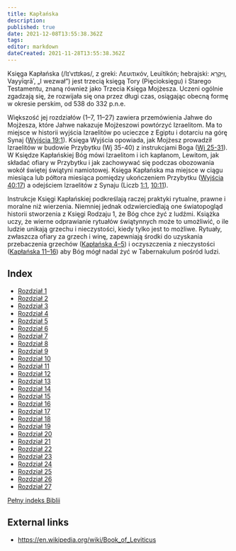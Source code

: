 ```yaml
---
title: Kapłańska
description: 
published: true
date: 2021-12-08T13:55:38.362Z
tags: 
editor: markdown
dateCreated: 2021-11-28T13:55:38.362Z
---
```


Księga Kapłańska (/lɪˈvɪtɪkəs/, z greki: Λευιτικόν, Leuïtikón; hebrajski: וַיִּקְרָא, Vayyīqrāʾ, „I wezwał”) jest trzecią księgą Tory (Pięcioksięgu) i Starego Testamentu, znaną również jako Trzecia Księga Mojżesza. Uczeni ogólnie zgadzają się, że rozwijała się ona przez długi czas, osiągając obecną formę w okresie perskim, od 538 do 332 p.n.e.

Większość jej rozdziałów (1–7, 11–27) zawiera przemówienia Jahwe do Mojżesza, które Jahwe nakazuje Mojżeszowi powtórzyć Izraelitom. Ma to miejsce w historii wyjścia Izraelitów po ucieczce z Egiptu i dotarciu na górę Synaj ([Wyjścia 19:1](/pl/Bible/Exodus/19#v1)). Księga Wyjścia opowiada, jak Mojżesz prowadził Izraelitów w budowie Przybytku (Wj 35-40) z instrukcjami Boga ([Wj 25-31](/pl/Bible/Exodus/25)). W Księdze Kapłańskiej Bóg mówi Izraelitom i ich kapłanom, Lewitom, jak składać ofiary w Przybytku i jak zachowywać się podczas obozowania wokół świętej świątyni namiotowej. Księga Kapłańska ma miejsce w ciągu miesiąca lub półtora miesiąca pomiędzy ukończeniem Przybytku ([Wyjścia 40:17](/pl/Bible/Exodus/40#v17)) a odejściem Izraelitów z Synaju (Liczb [1:1](/pl/Bible/Numbers/1#v1), [10:11](/pl/Bible/Numbers/10#v11)).

Instrukcje Księgi Kapłańskiej podkreślają raczej praktyki rytualne, prawne i moralne niż wierzenia. Niemniej jednak odzwierciedlają one światopogląd historii stworzenia z Księgi Rodzaju 1, że Bóg chce żyć z ludźmi. Książka uczy, że wierne odprawianie rytuałów świątynnych może to umożliwić, o ile ludzie unikają grzechu i nieczystości, kiedy tylko jest to możliwe. Rytuały, zwłaszcza ofiary za grzech i winę, zapewniają środki do uzyskania przebaczenia grzechów ([Kapłańska 4–5](/pl/Bible/Leviticus/4)) i oczyszczenia z nieczystości ([Kapłańska 11–16](/pl/Bible/Leviticus/11)) aby Bóg mógł nadal żyć w Tabernakulum pośród ludzi.


## Index

- [Rozdział 1](/pl/Bible/Leviticus/1)
- [Rozdział 2](/pl/Bible/Leviticus/2)
- [Rozdział 3](/pl/Bible/Leviticus/3)
- [Rozdział 4](/pl/Bible/Leviticus/4)
- [Rozdział 5](/pl/Bible/Leviticus/5)
- [Rozdział 6](/pl/Bible/Leviticus/6)
- [Rozdział 7](/pl/Bible/Leviticus/7)
- [Rozdział 8](/pl/Bible/Leviticus/8)
- [Rozdział 9](/pl/Bible/Leviticus/9)
- [Rozdział 10](/pl/Bible/Leviticus/10)
- [Rozdział 11](/pl/Bible/Leviticus/11)
- [Rozdział 12](/pl/Bible/Leviticus/12)
- [Rozdział 13](/pl/Bible/Leviticus/13)
- [Rozdział 14](/pl/Bible/Leviticus/14)
- [Rozdział 15](/pl/Bible/Leviticus/15)
- [Rozdział 16](/pl/Bible/Leviticus/16)
- [Rozdział 17](/pl/Bible/Leviticus/17)
- [Rozdział 18](/pl/Bible/Leviticus/18)
- [Rozdział 19](/pl/Bible/Leviticus/19)
- [Rozdział 20](/pl/Bible/Leviticus/20)
- [Rozdział 21](/pl/Bible/Leviticus/21)
- [Rozdział 22](/pl/Bible/Leviticus/22)
- [Rozdział 23](/pl/Bible/Leviticus/23)
- [Rozdział 24](/pl/Bible/Leviticus/24)
- [Rozdział 25](/pl/Bible/Leviticus/25)
- [Rozdział 26](/pl/Bible/Leviticus/26)
- [Rozdział 27](/pl/Bible/Leviticus/27)

[Pełny indeks Biblii](/pl/index/bible)


## External links

- https://en.wikipedia.org/wiki/Book_of_Leviticus